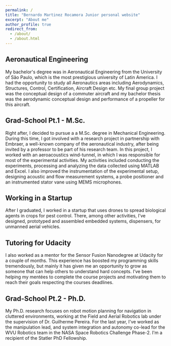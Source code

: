 ```yaml
---
permalink: /
title: "Bernardo Martinez Rocamora Junior personal website"
excerpt: "About me"
author_profile: true
redirect_from: 
  - /about/
  - /about.html
---
```


Aeronautical Engineering
------
My bachelor's degree was in Aeronautical Engineering from the University of São Paulo, which is the most prestigious university of Latin America. I had the opportunity to study all Aeronautics areas including Aerodynamics, Structures, Control, Certification, Aircraft Design etc. My final group project was the conceptual design of a commuter aircraft and my bachelor thesis was the aerodynamic conceptual design and performance of a propeller for this aircraft.

Grad-School Pt.1 - M.Sc.
------
Right after, I decided to pursue a  a M.Sc. degree in Mechanical Engineering. During this time, I got involved with a research project in partnership with Embraer, a well-known company of the aeronautical industry, after being invited by a professor to be part of his research team. In this project, I worked with an aeroacoustics wind-tunnel, in which I was responsible for most of the experimental activities. My activities included conducting the experiments, processing and analyzing the data collected using MATLAB and Excel. I also improved the instrumentation of the experimental setup, designing acoustic and flow measurement systems, a probe positioner and an instrumented stator vane using MEMS microphones.

Working in a Startup
------
After I graduated, I worked in a startup that uses drones to spread biological agents in crops for pest control. There, among other activities, I’ve designed, prototyped and assembled embedded systems, dispensers, for unmanned aerial vehicles. 

Tutoring for Udacity
------
I also worked as a mentor for the Sensor Fusion Nanodegree at Udacity for a couple of months. This experience has boosted my programming skills tremendously, but mainly it has given me an opportunity to grow as someone that can help others to understand hard concepts. I’ve been helping my mentées to complete the course projects and motivating them to reach their goals respecting the courses deadlines.

Grad-School Pt.2 - Ph.D.
------
My Ph.D. research focuses on robot motion planning for navigation in cluttered environments, working at the Field and Aerial Robotics lab under the supervision of Dr. Guilherme Pereira. For the last year, I've worked as the manipulation lead, and system integration and autonomy co-lead for the WVU Robotics team in the NASA Space Robotics Challenge Phase-2. I'm a recipient of the Statler PhD Fellowship.
